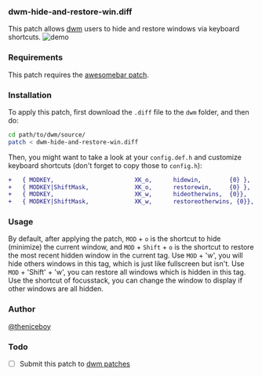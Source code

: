 ### dwm-hide-and-restore-win.diff
This patch allows [dwm](https://dwm.suckless.org/) users to hide and restore 
windows via keyboard shortcuts.
![demo](./demo.gif)

### Requirements
This patch requires the [awesomebar patch](http://dwm.suckless.org/patches/awesomebar/).

### Installation
To apply this patch, first download the `.diff` file to the `dwm` folder, 
and then do:
```bash
cd path/to/dwm/source/
patch < dwm-hide-and-restore-win.diff
```
Then, you might want to take a look at your `config.def.h` and customize 
keyboard shortcuts (don't forget to copy those to `config.h`):
```diff
+	{ MODKEY,                       XK_o,      hidewin,        {0} },
+	{ MODKEY|ShiftMask,             XK_o,      restorewin,     {0} },
+   { MODKEY,                       XK_w,      hideotherwins,  {0}},
+   { MODKEY|ShiftMask,             XK_w,      restoreotherwins, {0}},
```

### Usage
By default, after applying the patch, `MOD` + `o` is the shortcut to hide 
(minimize) the current window, and `MOD` + `Shift` + `o` is the shortcut to 
restore the most recent hidden window in the current tag.
Use `MOD` + 'w', you will hide others windows in this tag, which is just like fullscreen but isn't. 
Use `MOD` + 'Shift' + 'w', you can restore all windows which is hidden in this tag.
Use the shortcut of focusstack, you can change the window to display if other windows are all hidden.

### Author
[@theniceboy](https://github.com/theniceboy)

### Todo
- [ ] Submit this patch to [dwm patches](https://dwm.suckless.org/patches/)

